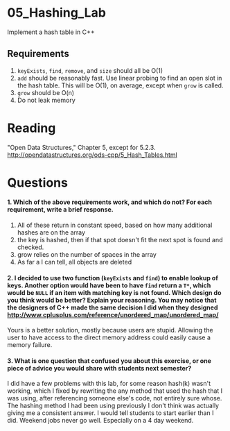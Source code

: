 05_Hashing_Lab
==============

Implement a hash table in C++

Requirements
------------

1. `keyExists`, `find`, `remove`, and `size` should all be O(1)
2. `add` should be reasonably fast. Use linear probing to find an open slot in the hash table. This will be O(1), on average, except when `grow` is called.
3. `grow` should be O(n)
4. Do not leak memory


Reading
=======
"Open Data Structures," Chapter 5, except for 5.2.3. http://opendatastructures.org/ods-cpp/5_Hash_Tables.html

Questions
=========

#### 1. Which of the above requirements work, and which do not? For each requirement, write a brief response.

1. All of these return in constant speed, based on how many additional hashes are on the array
2. the key is hashed, then if that spot doesn't fit the next spot is found and checked.
3. grow relies on the number of spaces in the array
4. As far a I can tell, all objects are deleted

#### 2. I decided to use two function (`keyExists` and `find`) to enable lookup of keys. Another option would have been to have `find` return a `T*`, which would be `NULL` if an item with matching key is not found. Which design do you think would be better? Explain your reasoning. You may notice that the designers of C++ made the same decision I did when they designed http://www.cplusplus.com/reference/unordered_map/unordered_map/

Yours is a better solution, mostly because users are stupid. Allowing the user to have access to the direct memory address could easily cause a memory failure.

#### 3. What is one question that confused you about this exercise, or one piece of advice you would share with students next semester?

I did have a few problems with this lab, for some reason hash(k) wasn't working, which I fixed by rewriting the any method that used the hash that I was using, after referencing someone else's code, not entirely sure whose. The hashing method I had been using previously I don't think was actually giving me a consistent answer.
I would tell students to start earlier than I did. Weekend jobs never go well. Especially on a 4 day weekend.